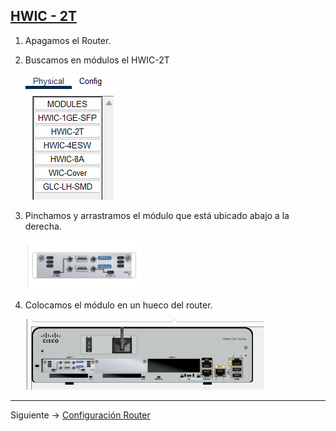 ## [HWIC - 2T](README.md)

1. Apagamos el Router.
2. Buscamos en módulos el HWIC-2T

   ![hwic2t](img/hwic_2t.png)
   
3. Pinchamos y arrastramos el módulo que está ubicado abajo a la derecha.

   ![serial](img/seriales.png)
   
4. Colocamos el módulo en un hueco del router.

   ![router_serial](img/router_con_serial.png)
---

Siguiente -> [Configuración Router](routerpap.md)
